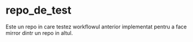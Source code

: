 # repo_de_test
Este un repo in care testez workflowul anterior implementat pentru a face mirror dintr un repo in altul.
